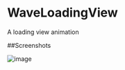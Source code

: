 # WaveLoadingView

A loading view animation


##Screenshots

![image](https://raw.githubusercontent.com/dodola/WaveLoadingView/master/image/loading.gif)